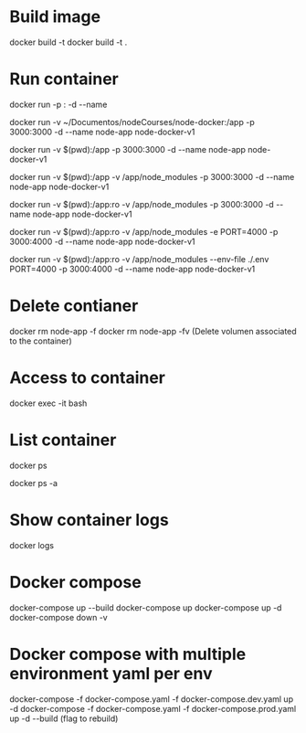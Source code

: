 # Build image
docker build -t <image-name> <directory>
docker build -t <image-name> .

# Run container
docker run -p <port>:<port> -d --name <container-name> <iamge-name>

docker run -v ~/Documentos/nodeCourses/node-docker:/app -p 3000:3000 -d --name node-app node-docker-v1

docker run -v $(pwd):/app -p 3000:3000 -d --name node-app node-docker-v1

docker run -v $(pwd):/app -v /app/node_modules -p 3000:3000 -d --name node-app node-docker-v1

docker run -v $(pwd):/app:ro -v /app/node_modules -p 3000:3000 -d --name node-app node-docker-v1

docker run -v $(pwd):/app:ro -v /app/node_modules -e PORT=4000 -p 3000:4000 -d --name node-app node-docker-v1

docker run -v $(pwd):/app:ro -v /app/node_modules --env-file ./.env PORT=4000 -p 3000:4000 -d --name node-app node-docker-v1

# Delete contianer
docker rm node-app -f
docker rm node-app -fv (Delete volumen associated to the container)

# Access to container
docker exec -it <container-name> bash

# List container
docker ps

docker ps -a

# Show container logs
docker logs <container-name>

# Docker compose
docker-compose up --build
docker-compose up
docker-compose up -d
docker-compose down -v

# Docker compose with multiple environment yaml per env
docker-compose -f docker-compose.yaml -f docker-compose.dev.yaml up -d
docker-compose -f docker-compose.yaml -f docker-compose.prod.yaml up -d --build (flag to rebuild)
